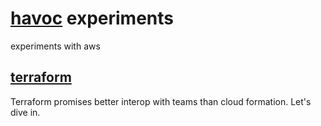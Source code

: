 [havoc] experiments
===

experiments with aws


[terraform]
-----
Terraform promises better interop with teams than cloud formation.  Let's dive in.

[havoc]: https://github.com/dearing/havoc_server
[terraform]: https://www.terraform.io/
